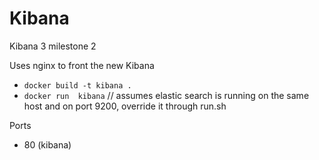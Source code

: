 # Kibana

Kibana 3 milestone 2

Uses nginx to front the new Kibana

* `docker build -t kibana .`
* `docker run  kibana`  // assumes elastic search is running on the same host and on port 9200, override it through run.sh

Ports

* 80 (kibana)
